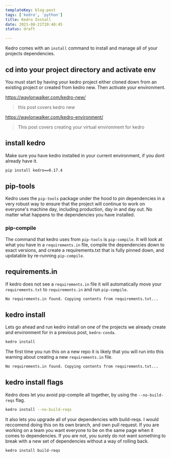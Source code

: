 ```yaml
---
templateKey: blog-post
tags: ['kedro', 'python']
title: Kedro Install
date: 2021-08-21T20:40:45
status: draft

---
```


Kedro comes with an `install` command to install and manage all of your
projects dependencies.

## cd into your project directory and activate env

You must start by having your kedro project either cloned down
from an existing project or created from kedro new.  Then
activate your environment.

https://waylonwalker.com/kedro-new/

> this post covers kedro new

https://waylonwalker.com/kedro-environment/

> This post covers creating your virtual environment for kedro

## install kedro

Make sure you have kedro installed in your current
environment, if you dont already have it.

``` bash
pip install kedro==0.17.4
```

## pip-tools

Kedro uses the `pip-tools` package under the hood to pin
dependencies in a very robust way to ensure that the project
will continue to work on everyone's machine day, including
production, day in and day out.  No matter what happens to the
dependencies you have installed.

### pip-compile

The command that kedro uses from `pip-tools` is `pip-compile`.  It will look at
what you have in a `requirements.in` file, compile the dependencies down to
exact versions, and create a requirements.txt that is fully pinned down, and
updatable by re-running `pip-compile`.

## requirements.in

If kedro does not see a `requirements.in` file it will automatically move your
`requirements.txt` to `requirements.in` and run `pip-compile`.

``` bash
No requirements.in found. Copying contents from requirements.txt...
```


## kedro install

Lets go ahead and run kedro install on one of the projects we already create
and environment for in a previous post, `kedro-conda`.

``` bash
kedro install
```

The first time you run this on a new repo it is likely that you will run into
this warning about creating a new `requirements.in` file.

``` bash
No requirements.in found. Copying contents from requirements.txt...
```

## kedro install flags

Kedro does let you avoid pip-compile all together, by using the
`--no-build-reqs` flag.

``` bash
kedro install --no-build-reqs
```

It also lets you upgrade all of your dependencies with build-reqs.  I would
reccomend doing this on its own branch, and own pull request.  If you are
working on a team you want everyone to be on the same page when it comes to
dependencies.  If you are not, you surely do not want something to break with a
new set of dependencies without a way of rolling back.

``` bash
kedro install build-reqs
```
